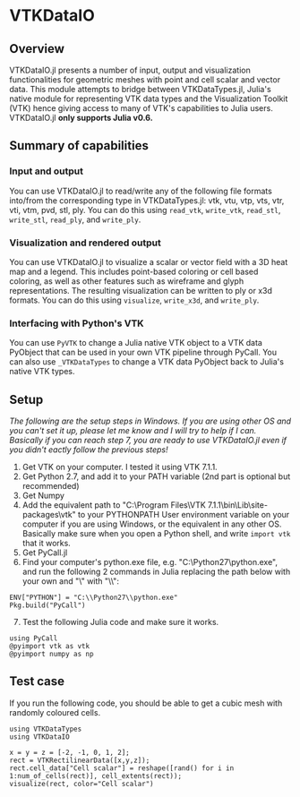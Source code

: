 # VTKDataIO

## Overview
VTKDataIO.jl presents a number of input, output and visualization functionalities for geometric meshes with point and cell scalar and vector data. This module attempts to bridge between VTKDataTypes.jl, Julia's native module for representing VTK data types and the Visualization Toolkit (VTK) hence giving access to many of VTK's capabilities to Julia users. VTKDataIO.jl **only supports Julia v0.6.**

## Summary of capabilities
### Input and output
You can use VTKDataIO.jl to read/write any of the following file formats into/from the corresponding type in VTKDataTypes.jl: vtk, vtu, vtp, vts, vtr, vti, vtm, pvd, stl, ply. You can do this using `read_vtk`, `write_vtk`, `read_stl`, `write_stl`, `read_ply`, and `write_ply`.

### Visualization and rendered output
You can use VTKDataIO.jl to visualize a scalar or vector field with a 3D heat map and a legend. This includes point-based coloring or cell based coloring, as well as other features such as wireframe and glyph representations. The resulting visualization can be written to ply or x3d formats. You can do this using `visualize`, `write_x3d`, and `write_ply`.

### Interfacing with Python's VTK

You can use `PyVTK` to change a Julia native VTK object to a VTK data PyObject that can be used in your own VTK pipeline through PyCall. You can also use `_VTKDataTypes` to change a VTK data PyObject back to Julia's native VTK types.

## Setup

*The following are the setup steps in Windows. If you are using other OS and you can't set it up, please let me know and I will try to help if I can. Basically if you can reach step 7, you are ready to use VTKDataIO.jl even if you didn't eactly follow the previous steps!*

1. Get VTK on your computer. I tested it using VTK 7.1.1.
2. Get Python 2.7, and add it to your PATH variable (2nd part is optional but recommended)
3. Get Numpy
4. Add the equivalent path to "C:\Program Files\VTK 7.1.1\bin\Lib\site-packages\vtk" to your PYTHONPATH User environment variable on your computer if you are using Windows, or the equivalent in any other OS. Basically make sure when you open a Python shell, and write `import vtk` that it works.
5. Get PyCall.jl
6. Find your computer's python.exe file, e.g. "C:\Python27\python.exe", and run the following 2 commands in Julia replacing the path below with your own and "\\" with "\\\\":
```
ENV["PYTHON"] = "C:\\Python27\\python.exe"
Pkg.build("PyCall")
```
7. Test the following Julia code and make sure it works.
```
using PyCall
@pyimport vtk as vtk
@pyimport numpy as np
```

## Test case

If you run the following code, you should be able to get a cubic mesh with randomly coloured cells.

```
using VTKDataTypes
using VTKDataIO

x = y = z = [-2, -1, 0, 1, 2];
rect = VTKRectilinearData([x,y,z]);
rect.cell_data["Cell scalar"] = reshape([rand() for i in 1:num_of_cells(rect)], cell_extents(rect));
visualize(rect, color="Cell scalar")
```
